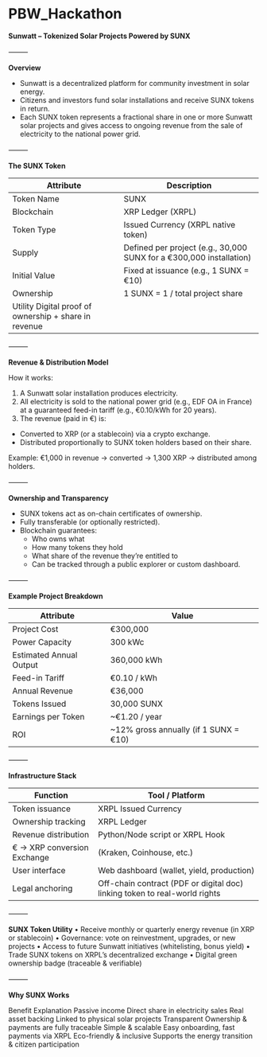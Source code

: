 # PBW_Hackathon
**Sunwatt – Tokenized Solar Projects Powered by SUNX**


⸻

**Overview**

- Sunwatt is a decentralized platform for community investment in solar energy.
- Citizens and investors fund solar installations and receive SUNX tokens in return.
- Each SUNX token represents a fractional share in one or more Sunwatt solar projects and gives access to ongoing revenue from the sale of electricity to the national power grid.


⸻

**The SUNX Token**

| Attribute	| Description| 
|----|----|
| Token Name|	SUNX|
|Blockchain|	XRP Ledger (XRPL)|
|Token Type|	Issued Currency (XRPL native token)|
|Supply|	Defined per project (e.g., 30,000 SUNX for a €300,000 installation)|
|Initial Value|	Fixed at issuance (e.g., 1 SUNX = €10)|
|Ownership|	1 SUNX = 1 / total project share|
|Utility	Digital proof of ownership + share in revenue|




⸻

**Revenue & Distribution Model**

How it works:
1.	A Sunwatt solar installation produces electricity.
2.	All electricity is sold to the national power grid (e.g., EDF OA in France) at a guaranteed feed-in tariff (e.g., €0.10/kWh for 20 years).
3.	The revenue (paid in €) is:
  - Converted to XRP (or a stablecoin) via a crypto exchange.
  - Distributed proportionally to SUNX token holders based on their share.

Example:
€1,000 in revenue → converted → 1,300 XRP → distributed among holders.


⸻

**Ownership and Transparency**
- SUNX tokens act as on-chain certificates of ownership.
- Fully transferable (or optionally restricted).
- Blockchain guarantees:
  - Who owns what
  - How many tokens they hold
  - What share of the revenue they’re entitled to
  - Can be tracked through a public explorer or custom dashboard.


⸻

**Example Project Breakdown**

|Attribute|	Value|
|----|----|
|Project Cost|	€300,000|
|Power Capacity|	300 kWc|
|Estimated Annual Output|	360,000 kWh|
|Feed-in Tariff|	€0.10 / kWh|
|Annual Revenue|	€36,000|
|Tokens Issued|	30,000 SUNX|
|Earnings per Token|	~€1.20 / year|
|ROI |	~12% gross annually (if 1 SUNX = €10)|

⸻

**Infrastructure Stack**

| Function|	Tool / Platform|
|----|----|
|Token issuance|	XRPL Issued Currency|
|Ownership tracking|	XRPL Ledger|
|Revenue distribution|	Python/Node script or XRPL Hook|
|€ → XRP conversion	Exchange| (Kraken, Coinhouse, etc.)|
|User interface|	Web dashboard (wallet, yield, production)|
|Legal anchoring|	Off-chain contract (PDF or digital doc) linking token to real-world rights|

⸻

**SUNX Token Utility**
	•	Receive monthly or quarterly energy revenue (in XRP or stablecoin)
	•	Governance: vote on reinvestment, upgrades, or new projects
	•	Access to future Sunwatt initiatives (whitelisting, bonus yield)
	•	Trade SUNX tokens on XRPL’s decentralized exchange
	•	Digital green ownership badge (traceable & verifiable)

⸻

**Why SUNX Works**

Benefit	Explanation
Passive income	Direct share in electricity sales
Real asset backing	Linked to physical solar projects
Transparent	Ownership & payments are fully traceable
Simple & scalable	Easy onboarding, fast payments via XRPL
Eco-friendly & inclusive	Supports the energy transition & citizen participation
